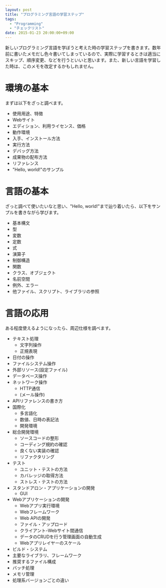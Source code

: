 ```yaml
---
layout: post
title: "プログラミング言語の学習ステップ"
tags:
  - "Programming"
  - "チェックリスト"
date: 2015-01-23 20:00:00+09:00
---
```


新しいプログラミング言語を学ぼうと考えた時の学習ステップを書きます。数年前に書いたメモだし色々書いてしまっているので、実際に学習するときは適当にスキップ、順序変更、などを行うといいと思います。また、新しい言語を学習した時は、このメモを改定するかもしれません。

<!-- more -->

# 環境の基本

まずは以下をざっと調べます。

* 使用用途、特徴
* Webサイト
* エディション、利用ライセンス、価格
* 動作環境
* 入手、インストール方法
* 実行方法
* デバッグ方法
* 成果物の配布方法
* リファレンス
* "Hello, world!"のサンプル

# 言語の基本

ざっと調べて使いたいなと思い、"Hello, world!"まで辿り着いたら、以下をサンプルを書きながら学びます。

* 基本構文
* 型
* 変数
* 定数
* 式
* 演算子
* 制御構造
* 関数
* クラス、オブジェクト
* 名前空間
* 例外、エラー
* 他ファイル、スクリプト、ライブラリの参照

# 言語の応用

ある程度使えるようになったら、周辺仕様を調べます。

* テキスト処理
    * 文字列操作
    * 正規表現
* 日付の操作
* ファイルシステム操作
* 外部リソース(設定ファイル)
* データベース操作
* ネットワーク操作
    * HTTP通信
    * (メール操作)
* APIリファレンスの書き方
* 国際化
    * 多言語化
    * 数値、日時の表記法
    * 開発環境
* 総合開発環境
    * ソースコードの整形
    * コーディング規約の確認
    * 良くない実装の確認
    * リファクタリング
* テスト
    * ユニット・テストの方法
    * カバレッジの取得方法
    * ストレス・テストの方法
* スタンドアロン・アプリケーションの開発
    * GUI
* Webアプリケーションの開発
    * Webアプリ実行環境
    * Webフレームワーク
    * Web APIの開発
    * ファイル・アップロード
    * クライアント-Webサイト間通信
    * データのCRUDを行う管理画面の自動生成
    * Webアプリレイヤーのスケール
* ビルド・システム
* 主要なライブラリ、フレームワーク
* 推奨するファイル構成
* バッチ処理
* メモリ管理
* 処理系バージョンごとの違い
